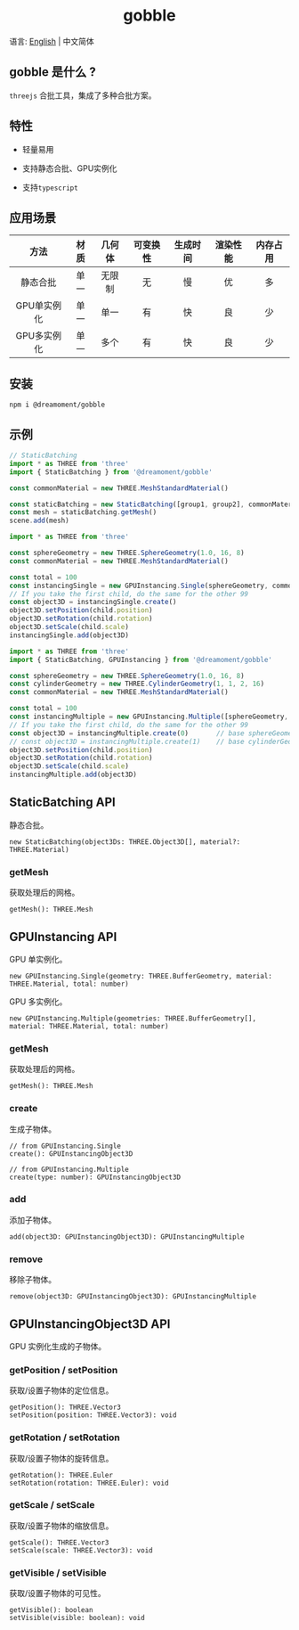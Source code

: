 <h1 align="center">gobble</h1>

语言: [English](README.md) | 中文简体

## gobble 是什么 ?

`threejs` 合批工具，集成了多种合批方案。

## 特性

- 轻量易用

- 支持静态合批、GPU实例化

- 支持`typescript`

## 应用场景
方法| 材质 | 几何体 | 可变换性 | 生成时间 | 渲染性能 |内存占用
:-:|:--:|:---:|:----:|:----:|:----:|:-:
静态合批| 单一 | 无限制 |  无   |  慢   |  优   |多
GPU单实例化| 单一 | 单一  |  有   |  快   |  良   |少
GPU多实例化| 单一 | 多个  |  有   |  快  |  良   |少

## 安装

```agsl
npm i @dreamoment/gobble
```

## 示例

```javascript
// StaticBatching
import * as THREE from 'three'
import { StaticBatching } from '@dreamoment/gobble'

const commonMaterial = new THREE.MeshStandardMaterial()

const staticBatching = new StaticBatching([group1, group2], commonMaterial, total)
const mesh = staticBatching.getMesh()
scene.add(mesh)
```

```javascript
import * as THREE from 'three'

const sphereGeometry = new THREE.SphereGeometry(1.0, 16, 8)
const commonMaterial = new THREE.MeshStandardMaterial()

const total = 100
const instancingSingle = new GPUInstancing.Single(sphereGeometry, commonMaterial, total)
// If you take the first child, do the same for the other 99
const object3D = instancingSingle.create()
object3D.setPosition(child.position)
object3D.setRotation(child.rotation)
object3D.setScale(child.scale)
instancingSingle.add(object3D)
```

```javascript
import * as THREE from 'three'
import { StaticBatching, GPUInstancing } from '@dreamoment/gobble'

const sphereGeometry = new THREE.SphereGeometry(1.0, 16, 8)
const cylinderGeometry = new THREE.CylinderGeometry(1, 1, 2, 16)
const commonMaterial = new THREE.MeshStandardMaterial()

const total = 100
const instancingMultiple = new GPUInstancing.Multiple([sphereGeometry, c], commonMaterial, total)
// If you take the first child, do the same for the other 99
const object3D = instancingMultiple.create(0)       // base sphereGeometry
// const object3D = instancingMultiple.create(1)    // base cylinderGeometry
object3D.setPosition(child.position)
object3D.setRotation(child.rotation)
object3D.setScale(child.scale)
instancingMultiple.add(object3D)
```

## StaticBatching API

静态合批。

```
new StaticBatching(object3Ds: THREE.Object3D[], material?: THREE.Material)
```

### getMesh

获取处理后的网格。

```
getMesh(): THREE.Mesh
```

## GPUInstancing API

GPU 单实例化。

```
new GPUInstancing.Single(geometry: THREE.BufferGeometry, material: THREE.Material, total: number)
```

GPU 多实例化。

```
new GPUInstancing.Multiple(geometries: THREE.BufferGeometry[], material: THREE.Material, total: number)
```

### getMesh

获取处理后的网格。

```
getMesh(): THREE.Mesh
```

### create

生成子物体。

```
// from GPUInstancing.Single
create(): GPUInstancingObject3D
```

```
// from GPUInstancing.Multiple
create(type: number): GPUInstancingObject3D
```

### add

添加子物体。

```
add(object3D: GPUInstancingObject3D): GPUInstancingMultiple
```

### remove

移除子物体。

```
remove(object3D: GPUInstancingObject3D): GPUInstancingMultiple
```

## GPUInstancingObject3D API

GPU 实例化生成的子物体。

### getPosition / setPosition

获取/设置子物体的定位信息。

```
getPosition(): THREE.Vector3
setPosition(position: THREE.Vector3): void
```

### getRotation / setRotation

获取/设置子物体的旋转信息。

```
getRotation(): THREE.Euler
setRotation(rotation: THREE.Euler): void
```

### getScale / setScale

获取/设置子物体的缩放信息。

```
getScale(): THREE.Vector3
setScale(scale: THREE.Vector3): void
```

### getVisible / setVisible

获取/设置子物体的可见性。

```
getVisible(): boolean
setVisible(visible: boolean): void
```